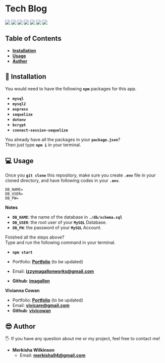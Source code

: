 # Tech Blog

<p>
    <img src="https://img.shields.io/badge/Javascript-yellow" />
    <img src="https://img.shields.io/badge/mySQL-blue"  />
    <img src="https://img.shields.io/badge/Heroku-purple" />
    <img src="https://img.shields.io/badge/-node.js-green" />
    <img src="https://img.shields.io/badge/-json-orange" />
    <img src="https://img.shields.io/badge/-express-red" />
    <img src="https://img.shields.io/badge/-sequelize-brown" />
</p>

## Table of Contents

- [**Installation**](#-installation)
- [**Usage**](#-usage)
- [**Author**](#-author)

## 💾 Installation

You would need to have the following **`npm`** packages for this app.

- **`mysql`**
- **`mysql2`**
- **`express`**
- **`sequelize`**
- **`dotenv`**
- **`bcrypt`**
- **`connect-session-sequelize`**

You already have all the packages in your **`package.json`**?  
Then just type **`npm i`** in your terminal.

## 💻 Usage

Once you **`git clone`** this repository, make sure you create **`.env`** file in your cloned directory, and have following codes in your **`.env`**.

```
DB_NAME=
DB_USER=
DB_PW=
```

**Notes**

- **`DB_NAME`**: the name of the database in **`./db/schema.sql`**
- **`DB_USER`**: the root user of your **`MySQL`** Database.
- **`DB_PW`**: the password of your **`MySQL`** Account.

Finished all the steps above?  
Type and run the following command in your terminal.

- **`npm start`**

- Portfolio: [**Portfolio**](https://imagallon.github.io/portfolio1.1/) (to be updated)
- Email: **izzymagallonworks@gmail.com**
- **Github**: [**imagallon**](https://github.com/imagallon)

**Vivianna Cowan**

- Portfolio: [**Portfolio**](https://vivicowan.github.io/updated-portfolio/) (to be updated)
- Email: **vivicare@gmail.com**
- **Github**: [**vivicowan**](https://github.com/vivicowan)

## 😎 Author

🖐 If you have any question about me or my project, feel free to contact me!

- **Merkisha Wilkinson**
  - Email: **merkisha94@gmail.com**
